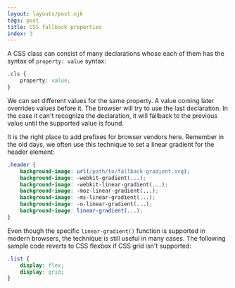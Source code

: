 ```yaml
---
layout: layouts/post.njk
tags: post
title: CSS fallback properties
index: 3
---
```


A CSS class can consist of many declarations whose each of them has the syntax of `property: value` syntax:

```css
.cls {
    property: value;
}
```

We can set different values for the same property. A value coming later overrides values before it. The browser will try to use the last declaration. In the case it can't recognize the declaration, it will fallback to the previous value until the supported value is found.

It is the right place to add prefixes for browser vendors here. Remember in the old days, we often use this technique to set a linear gradient for the header element:

```css
.header {
    background-image: url(/path/to/fallback-gradient.svg);
    background-image: -webkit-gradient(...);
    background-image: -webkit-linear-gradient(...);
    background-image: -moz-linear-gradient(...);
    background-image: -ms-linear-gradient(...);
    background-image: -o-linear-gradient(...);
    background-image: linear-gradient(...);
}
```

Even though the specific `linear-gradient()` function is supported in modern browsers, the technique is still useful in many cases. The following sample code reverts to CSS flexbox if CSS grid isn't supported:

```css
.list {
    display: flex;
    display: grid;
}
```
